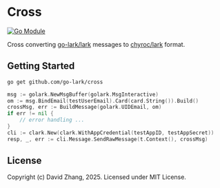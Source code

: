 # Cross

[![Go Module](https://badge.fury.io/go/github.com%2Fgo-lark%2Fcross.svg)](https://badge.fury.io/go/github.com%2Fgo-lark%2Fcross.svg)

Cross converting [go-lark/lark](https://github.com/go-lark/lark) messages to [chyroc/lark](https://github.com/chyroc/lark) format.

## Getting Started

```sh
go get github.com/go-lark/cross
```

```go
msg := golark.NewMsgBuffer(golark.MsgInteractive)
om := msg.BindEmail(testUserEmail).Card(card.String()).Build()
crossMsg, err := BuildMessage(golark.UIDEmail, om)
if err != nil {
    // error handling ...
}
cli := clark.New(clark.WithAppCredential(testAppID, testAppSecret))
resp, _, err := cli.Message.SendRawMessage(t.Context(), crossMsg)
```

## License

Copyright (c) David Zhang, 2025. Licensed under MIT License.
